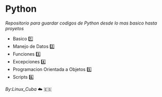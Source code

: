 # Python

_Repositorio para guardar codigos de Python desde lo mas basico hasta proyetos_

* Basico [:one:](./1-Basico)
* Manejo de Datos [:two:](./2-Manejo_de_Datos)
* Funciones [:three:](./3-Funciones)
* Excepciones [:four:](./4-Excepciones)
* Programacion Orientada a Objetos [:five:](./5-POO)
* Scripts [:six:](./Scripts)

_By_:*Linux_Cuba*  :cloud: :es:
